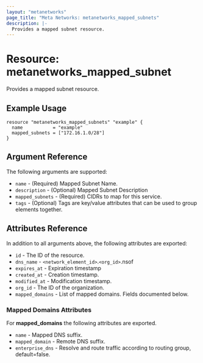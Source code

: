 ```yaml
---
layout: "metanetworks"
page_title: "Meta Networks: metanetworks_mapped_subnets"
description: |-
  Provides a mapped subnet resource.
---
```


# Resource: metanetworks_mapped_subnet

Provides a mapped subnet resource.

## Example Usage

```hcl
resource "metanetworks_mapped_subnets" "example" {
  name           = "example"
  mapped_subnets = ["172.16.1.0/28"]
}
```

## Argument Reference

The following arguments are supported:

* `name` - (Required) Mapped Subnet Name.
* `description` - (Optional) Mapped Subnet Description
* `mapped_subnets` - (Required) CIDRs to map for this service.
* `tags` - (Optional) Tags are key/value attributes that can be used to group elements together.

## Attributes Reference

In addition to all arguments above, the following attributes are exported:

* `id` - The ID of the resource.
* `dns_name` - `<network_element_id>`.`<org_id>`.nsof
* `expires_at` - Expiration timestamp
* `created_at` - Creation timestamp.
* `modified_at` - Modification timestamp.
* `org_id` - The ID of the organization.
* `mapped_domains` - List of mapped domains.  Fields documented below.

### Mapped Domains Attributes

For **mapped_domains** the following attributes are exported.

* `name` - Mapped DNS suffix.
* `mapped_domain` - Remote DNS suffix.
* `enterprise_dns` - Resolve and route traffic according to routing group, default=false.

